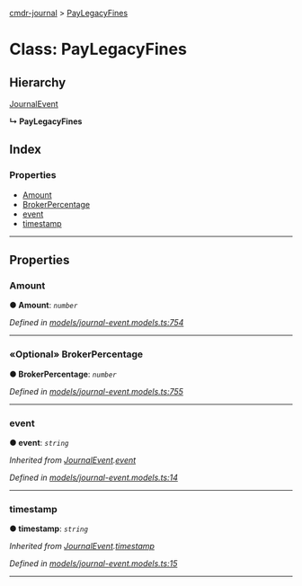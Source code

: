 [cmdr-journal](../README.md) > [PayLegacyFines](../classes/paylegacyfines.md)



# Class: PayLegacyFines

## Hierarchy


 [JournalEvent](journalevent.md)

**↳ PayLegacyFines**







## Index

### Properties

* [Amount](paylegacyfines.md#amount)
* [BrokerPercentage](paylegacyfines.md#brokerpercentage)
* [event](paylegacyfines.md#event)
* [timestamp](paylegacyfines.md#timestamp)



---
## Properties
<a id="amount"></a>

###  Amount

**●  Amount**:  *`number`* 

*Defined in [models/journal-event.models.ts:754](https://github.com/chrisbruford/cmdr-journal/blob/5b08b7d/src/models/journal-event.models.ts#L754)*





___

<a id="brokerpercentage"></a>

### «Optional» BrokerPercentage

**●  BrokerPercentage**:  *`number`* 

*Defined in [models/journal-event.models.ts:755](https://github.com/chrisbruford/cmdr-journal/blob/5b08b7d/src/models/journal-event.models.ts#L755)*





___

<a id="event"></a>

###  event

**●  event**:  *`string`* 

*Inherited from [JournalEvent](journalevent.md).[event](journalevent.md#event)*

*Defined in [models/journal-event.models.ts:14](https://github.com/chrisbruford/cmdr-journal/blob/5b08b7d/src/models/journal-event.models.ts#L14)*





___

<a id="timestamp"></a>

###  timestamp

**●  timestamp**:  *`string`* 

*Inherited from [JournalEvent](journalevent.md).[timestamp](journalevent.md#timestamp)*

*Defined in [models/journal-event.models.ts:15](https://github.com/chrisbruford/cmdr-journal/blob/5b08b7d/src/models/journal-event.models.ts#L15)*





___


